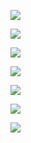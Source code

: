 ![](D:/download/youdaonote-pull-master/data/Technology/Linux/计算机操作系统/清华向勇-操作系统/images/WEBRESOURCE7f3b53f3362377ba10f7190a3ca2ab57截图.png)

![](D:/download/youdaonote-pull-master/data/Technology/Linux/计算机操作系统/清华向勇-操作系统/images/WEBRESOURCEb30136564650047132ea1cc2ba197908截图.png)

![](D:/download/youdaonote-pull-master/data/Technology/Linux/计算机操作系统/清华向勇-操作系统/images/WEBRESOURCEf740689a5b3b05a2b1bce6c158351be9截图.png)

![](D:/download/youdaonote-pull-master/data/Technology/Linux/计算机操作系统/清华向勇-操作系统/images/WEBRESOURCEb1be850e0e93cc8b60e4dd0f95afd70a截图.png)

![](D:/download/youdaonote-pull-master/data/Technology/Linux/计算机操作系统/清华向勇-操作系统/images/WEBRESOURCEc1a54a5dbb01af5736bd0c2ed116959d截图.png)

![](D:/download/youdaonote-pull-master/data/Technology/Linux/计算机操作系统/清华向勇-操作系统/images/WEBRESOURCE1333a076f4692c6d84026fa55d149e73截图.png)

![](D:/download/youdaonote-pull-master/data/Technology/Linux/计算机操作系统/清华向勇-操作系统/images/WEBRESOURCEa1fd1dd7f37c5bbb9ff6f94876a18d78截图.png)